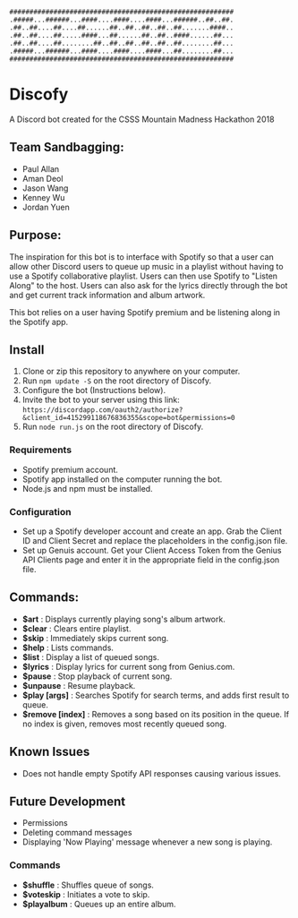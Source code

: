 ```
########################################################
.#####...######...####....####....####...######..##..##.
.##..##....##....##......##..##..##..##..##.......####..
.##..##....##.....####...##......##..##..####......##...
.##..##....##........##..##..##..##..##..##........##...
.#####...######...####....####....####...##........##...
########################################################
```

# Discofy
A Discord bot created for the CSSS Mountain Madness Hackathon 2018

## Team Sandbagging:
* Paul Allan
* Aman Deol
* Jason Wang
* Kenney Wu
* Jordan Yuen

## Purpose: 

The inspiration for this bot is to interface with Spotify so that a user can allow other Discord users to queue up music in a playlist without having to use a Spotify collaborative playlist. Users can then use Spotify to "Listen Along" to the host. Users can also ask for the lyrics directly through the bot and get current track information and album artwork.

This bot relies on a user having Spotify premium and be listening along in the Spotify app.

## Install

1. Clone or zip this repository to anywhere on your computer.
2. Run `npm update -S` on the root directory of Discofy.
3. Configure the bot (Instructions below).
4. Invite the bot to your server using this link: `https://discordapp.com/oauth2/authorize?&client_id=415299118676836355&scope=bot&permissions=0`
5. Run `node run.js` on the root directory of Discofy.

### Requirements

* Spotify premium account.
* Spotify app installed on the computer running the bot.
* Node.js and npm  must be installed.

### Configuration

* Set up a Spotify developer account and create an app. Grab the Client ID and Client Secret and replace the placeholders in the config.json file.
* Set up Genuis account. Get your Client Access Token from the Genius API Clients page and enter it in the appropriate field in the config.json file.

## Commands:
* **$art** : Displays currently playing song's album artwork.
* **$clear** : Clears entire playlist.
* **$skip** : Immediately skips current song.
* **$help** : Lists commands.
* **$list** : Display a list of queued songs.
* **$lyrics** : Display lyrics for current song from Genius.com.
* **$pause** : Stop playback of current song.
* **$unpause** : Resume playback.
* **$play [args]** : Searches Spotify for search terms, and adds first result to queue.
* **$remove [index]** : Removes a song based on its position in the queue. If no index is given, removes most recently queued song.

## Known Issues
* Does not handle empty Spotify API responses causing various issues.

## Future Development
* Permissions
* Deleting command messages
* Displaying 'Now Playing' message whenever a new song is playing.

### Commands
* **$shuffle** : Shuffles queue of songs.
* **$voteskip** : Initiates a vote to skip.
* **$playalbum** : Queues up an entire album.
